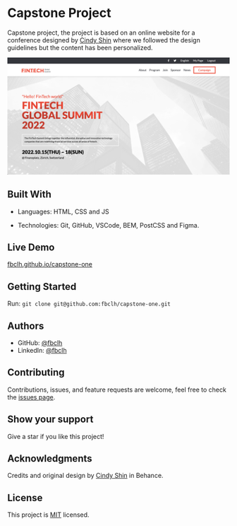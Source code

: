 # Capstone Project

Capstone project, the project is based on an online website for a conference designed by [Cindy Shin](https://www.behance.net/adagio07) where we followed the design guidelines but the content has been personalized.

![screenshot](
  img/capstone-img.png)

## Built With

- Languages: HTML, CSS and JS
<!-- - Frameworks: None -->
- Technologies: Git, GitHub, VSCode, BEM, PostCSS and Figma.

## Live Demo

[fbclh.github.io/capstone-one](https://fbclh.github.io/capstone-one/)

## Getting Started

Run: `git clone git@github.com:fbclh/capstone-one.git`

## Authors

- GitHub: [@fbclh](https://github.com/fbclh)
- LinkedIn: [@fbclh](https://www.linkedin.com/in/fbclh)

## Contributing

Contributions, issues, and feature requests are welcome, feel free to check the [issues page](../../issues/).

## Show your support

Give a star if you like this project!

## Acknowledgments

Credits and original design by [Cindy Shin](https://www.behance.net/adagio07) in Behance.

## License

This project is [MIT](LICENSE) licensed.

<!-- 
============================
To Dos
============================
-->